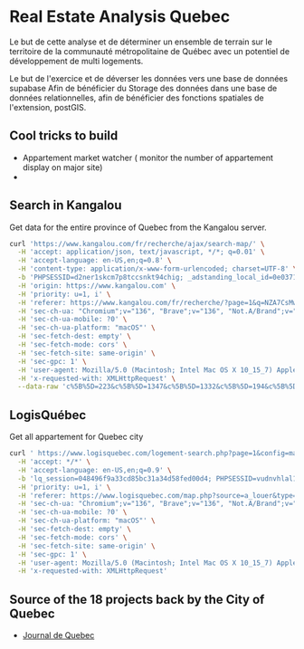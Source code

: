 
# Real Estate Analysis Quebec

Le but de cette analyse et de déterminer un ensemble de terrain sur le territoire de la communauté métropolitaine de Québec avec un potentiel de développement de multi logements.

Le but de l'exercice et de déverser les données vers une base de données supabase Afin de bénéficier du Storage des données dans une base de données relationnelles, afin de bénéficier des fonctions spatiales de l'extension, postGIS.

## Cool tricks to build

- Appartement market watcher ( monitor the number of appartement display on major site)
-

## Search in Kangalou

Get data for the entire province of Quebec from the Kangalou server.

```bash
curl 'https://www.kangalou.com/fr/recherche/ajax/search-map/' \
  -H 'accept: application/json, text/javascript, */*; q=0.01' \
  -H 'accept-language: en-US,en;q=0.8' \
  -H 'content-type: application/x-www-form-urlencoded; charset=UTF-8' \
  -b 'PHPSESSID=d2ner1skcm7p8tccsnkt94chig; _adstanding_local_id=0e0371edab948039924cfddb54026b4c; kgou-search-cts=; kgou-search-lid=; kgou-search-st=' \
  -H 'origin: https://www.kangalou.com' \
  -H 'priority: u=1, i' \
  -H 'referer: https://www.kangalou.com/fr/recherche/?page=1&q=NZA7CsMwEERPY9XSfmSpUBNykWBcpIgJOJCQ0yfeGTeCx452HrtMfsmTX4eIpuUP5YCiNgcJSCVIg7oFGEaOb85gCapBlpGcOUOygaQFdc4yyjOXEinTUF9oYw5UIloKhawDaWQVWLkZgoVOwjClnEWd/igSWjXe5DyRpu95vfR83LfjvX1G2se2vtf99QM%3D' \
  -H 'sec-ch-ua: "Chromium";v="136", "Brave";v="136", "Not.A/Brand";v="99"' \
  -H 'sec-ch-ua-mobile: ?0' \
  -H 'sec-ch-ua-platform: "macOS"' \
  -H 'sec-fetch-dest: empty' \
  -H 'sec-fetch-mode: cors' \
  -H 'sec-fetch-site: same-origin' \
  -H 'sec-gpc: 1' \
  -H 'user-agent: Mozilla/5.0 (Macintosh; Intel Mac OS X 10_15_7) AppleWebKit/537.36 (KHTML, like Gecko) Chrome/136.0.0.0 Safari/537.36' \
  -H 'x-requested-with: XMLHttpRequest' \
  --data-raw 'c%5B%5D=223&c%5B%5D=1347&c%5B%5D=1332&c%5B%5D=194&c%5B%5D=1353&c%5B%5D=1331&c%5B%5D=1404&c%5B%5D=1333&c%5B%5D=1328&c%5B%5D=1330&c%5B%5D=1350&c%5B%5D=1382&c%5B%5D=1345&c%5B%5D=1344&c%5B%5D=1349&c%5B%5D=1346&c%5B%5D=1351&c%5B%5D=1329&c%5B%5D=1352&c%5B%5D=1405&c%5B%5D=1387&c%5B%5D=1343&z%5B%5D=&pmin=&pmax=&s=newest&pinsOnly=true'
```

## LogisQuébec

Get all appartement for Quebec city

```bash
curl ' https://www.logisquebec.com/logement-search.php?page=1&config=map&prix_max=999999999&source=a_louer&region=13&type=1&ville=1851&tri=1&bbox=-7963286.043777949%2C5895091.150951793%2C-7917118.078693703%2C5940609.401295614' \
  -H 'accept: */*' \
  -H 'accept-language: en-US,en;q=0.9' \
  -b 'lq_session=048496f9a33cd85bc31a34d58fed00d4; PHPSESSID=vudnvhlal1bi6d059ncv3odavs; source=a_louer; autosuggest=Qu%C3%A9bec%3B13%3B1851; _pubcid=4a526cb7-ac81-4730-8f82-a4699b5f26bb; _pubcid_cst=zix7LPQsHA%3D%3D; lastsearch=https://www.logisquebec.com/map.php?source=a_louer&type=1&region=13&ville=1851&prix_min=0&prix_max=999999999&room=&tri=1&query=Qu%C3%A9bec#x=-7940196&y=5917863&z=12' \
  -H 'priority: u=1, i' \
  -H 'referer: https://www.logisquebec.com/map.php?source=a_louer&type=1&region=13&ville=1851&prix_min=0&prix_max=999999999&room=&tri=1&query=Qu%C3%A9bec' \
  -H 'sec-ch-ua: "Chromium";v="136", "Brave";v="136", "Not.A/Brand";v="99"' \
  -H 'sec-ch-ua-mobile: ?0' \
  -H 'sec-ch-ua-platform: "macOS"' \
  -H 'sec-fetch-dest: empty' \
  -H 'sec-fetch-mode: cors' \
  -H 'sec-fetch-site: same-origin' \
  -H 'sec-gpc: 1' \
  -H 'user-agent: Mozilla/5.0 (Macintosh; Intel Mac OS X 10_15_7) AppleWebKit/537.36 (KHTML, like Gecko) Chrome/136.0.0.0 Safari/537.36' \
  -H 'x-requested-with: XMLHttpRequest'
```

## Source of the 18 projects back by the City of Quebec

- [Journal de Quebec](https://www.journaldequebec.com/2025/05/20/construction-de-logements-la-ville-autorisera-2850-nouvelles-unites)
